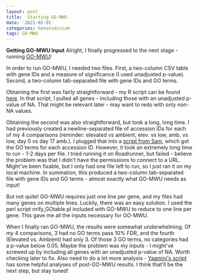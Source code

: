 ```yaml
---
layout: post
title:  Starting GO-MWU
date: '2021-02-01'
categories: hematodinium
tags: GO-MWU
---
```


**Getting GO-MWU Input**
Alright, I finally progressed to the next stage - running [GO-MWU](https://github.com/z0on/GO_MWU)!

In order to run GO-MWU, I needed two files. First, a two-column CSV table with gene IDs and a measure of significance (I used unadjusted p-value). Second, a two-column tab-separated file with gene IDs and GO terms.

Obtaining the first was fairly straightforward - my R script can be found [here](https://github.com/afcoyle/hemat_bairdii_transcriptome/blob/main/scripts/05_GO-MWU_prep.Rmd). In that script, I pulled all genes - including those with an unadjusted p-value of NA. That might be relevant later - may want to redo with only non-NA values.

Obtaining the second was also straightforward, but took a long, long time. I had previously created a newline-separated file of accession IDs for each of my 4 comparisons (reminder: elevated vs ambient, elev. vs low, amb. vs low, day 0 vs day 17 amb.). I plugged that into a [script from Sam](https://github.com/afcoyle/hemat_bairdii_transcriptome/blob/main/scripts/04_uniprot2go.sh), which got the GO terms for each accession ID. However, it took an extremely long time to run - 1-2 days per file. I tried running it on Roadrunner, but failed - believe the problem was that I didn't have the permissions to connect to a URL. Might've been fixable, but I only had one file left to run, so I just ran it on my local machine. In summation, this produced a two-column tab-separated file with gene IDs and GO terms - almost exactly what GO-MWU needs as input!

But not quite! GO-MWU requires just one line per gene, and my files had many genes on multiple lines. Luckily, there was an easy solution. I used the perl script nrify_GOtable.pl included with GO-MWU to reduce to one line per gene. This gave me all the inputs necessary for GO-MWU.

When I finally ran GO-MWU, the results were somewhat underwhelming. Of my 4 comparisons, 3 had no GO terms pass 10% FDR, and the fourth (Elevated vs. Ambient) had only 3. Of those 3 GO terms, no categories had a p-value below 0.05. Maybe the problem was my inputs - I might've screwed up by including all genes with an unadjusted p-value of NA. Worth checking later to fix. Also need to do a lot more analysis - [Yaamini's script](https://github.com/epigeneticstoocean/paper-gonad-meth/blob/master/code/14-Gene-Enrichment-with-GO-MWU.Rmd) has some helpful analyses of post-GO-MWU results. I think that'll be the next step, but stay tuned!
